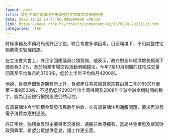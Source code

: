 ```yaml
---
layout: post
title: 許正宇稱目前環境不用調整住宅物業需求管理措施
date: 2022-11-23 14:43:00.000000000 +08:00
link: https://news.rthk.hk/rthk/ch/component/k2/1676870-20221123.htm
categories: rthk
---
```


財經事務及庫務局局長許正宇說，綜合考慮多項因素，目前環境下，不用調整住宅物業需求管理措施。

在立法會大會上，許正宇回應議員口頭質詢，他表示，政府對全年經濟增長預測下調至負3.2%，至於物業市場交投活動明顯趨淡，今年7至10月期間的住宅成交量回落至平均每月約3700宗，低於上半年平均每月4200宗。

他說，負資產個案近期有所上升，負資產住宅按揭貸款宗數由第二季的55宗升至第三季的533宗，不過仍低於2003年沙士高峰期及2008年全球金融金機時間的數字，認為目前銀行按揭風險仍然可控。

有議員關注今年強積金蒸發市民數年供款，亦有議員關注到通脹問題，要求再派發電子消費劵應對通脹。

許正宇說，強積金表現主要與市況掛鉤，通脹非香港獨有，當局將會構思及撰寫財政預算案，希望公眾提供意見，讓工作更全面。
